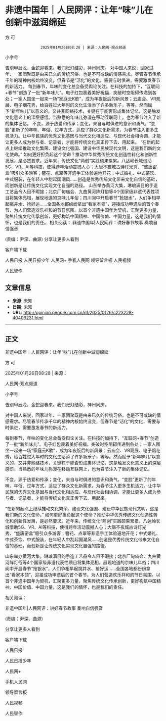 # 非遗中国年｜人民网评：让年“味”儿在创新中滋润绵延

方 可


					2025年01月26日08:28 | 来源：人民网-观点频道


小字号





告别甲辰龙，金蛇迎春来。我们张灯结彩，神州同庆。
对中国人来说，回家过年、一家团聚既是由来已久的传统习俗，也是不可或缺的情感需求。尽管春节传承千年的精神内核始终没变，但春节是“活化”的文化，需要与时俱进，需要激发春节的新活力。
每到春节，年味的变化总会备受舆论关注。在科技的加持下，“互联网+春节”创造了一批“新年味儿”。电子红包裹着美好祝福，突破时空阻碍传递到各处；一家人围坐一起来一场“家庭云K歌”，成为年夜饭后的新风景；云庙会、VR观展、电子烟花秀，给百姓过大年时的文化生活添了许多新乐子，等等。然而赋予“新年味儿”以意义的，又并非网络技术，关键在于能否形成集体记忆，这是触发文化意义上的深层感悟。当熟悉的年味儿弥漫在移动互联网上，也为春节注入了新的集体记忆。
不变，源于热爱和传承；变化，来自与时俱进的意识和勇气。“变脸”更新了的年味、年俗、过年方式，适应了群众文化新需求，为春节注入更多生机活力。让中华民族的优秀文化基因与当代文化相适应、与现代社会相协调，才能让更多人成为参与者、记录者，才能将传统文化真正传下去、用起来。
“在新的起点上继续推动文化繁荣、建设文化强国、建设中华民族现代文明，这是我们新的文化使命。” 如何更好担负起这个使命？推动中华优秀传统文化创造性转化和创新性发展，是必然要求。近年来，传统文化“两创”实践硕果累累。八达岭长城借助5G、VR、AI等科技，使得跨年活动震撼人心；大唐不夜城古诗灯光秀、“盛唐密盒”吸引众多游客；簪花、点翠等非遗手工体验遍地开花；中式婚礼、中式茶饮、中式服装，在年轻人中刮起国潮风……创造是优秀传统文化带来文化自信的基础，而创新是让传统文化实现文化自强的路径。
山东举办黄河大集，琳琅满目的手造工艺品令人目不暇接；北京厂甸庙会、九曲黄河阵灯俗等4个国家级非遗代表性项目将集体亮相，展现地道的京味儿年俗；四川阆中开启春节“抢银水”，人们争相早起挑井水、抢好运……全国各地都纷纷拿出“看家本领”，迎接成功申遗后的首个春节，为人们营造欢乐祥和的节日氛围。以首个非遗中国年为契机，汇聚更多力量，聚焦传统文化传承创新，更好构筑中国精神、中国价值、中国力量，这是我们的情怀，也是我们的责任。
相关阅读：
非遗中国年|人民网评：讲好春节故事 奏响自信强音

(责编：尹深、曲源)
分享让更多人看到  


客户端下载

人民日报
人民日报少年
人民网+
手机人民网
领导留言板
人民视频

人民智作

## 文章信息

- **来源**: 未知
- **日期**: 未知
- **URL**: http://opinion.people.com.cn/n1/2025/0126/c223228-40409231.html

---

## 正文

非遗中国年｜人民网评：让年“味”儿在创新中滋润绵延

方 可

2025年01月26日08:28 | 来源：

人民网-观点频道

小字号

告别甲辰龙，金蛇迎春来。我们张灯结彩，神州同庆。

对中国人来说，回家过年、一家团聚既是由来已久的传统习俗，也是不可或缺的情感需求。尽管春节传承千年的精神内核始终没变，但春节是“活化”的文化，需要与时俱进，需要激发春节的新活力。

每到春节，年味的变化总会备受舆论关注。在科技的加持下，“互联网+春节”创造了一批“新年味儿”。电子红包裹着美好祝福，突破时空阻碍传递到各处；一家人围坐一起来一场“家庭云K歌”，成为年夜饭后的新风景；云庙会、VR观展、电子烟花秀，给百姓过大年时的文化生活添了许多新乐子，等等。然而赋予“新年味儿”以意义的，又并非网络技术，关键在于能否形成集体记忆，这是触发文化意义上的深层感悟。当熟悉的年味儿弥漫在移动互联网上，也为春节注入了新的集体记忆。

不变，源于热爱和传承；变化，来自与时俱进的意识和勇气。“变脸”更新了的年味、年俗、过年方式，适应了群众文化新需求，为春节注入更多生机活力。让中华民族的优秀文化基因与当代文化相适应、与现代社会相协调，才能让更多人成为参与者、记录者，才能将传统文化真正传下去、用起来。

“在新的起点上继续推动文化繁荣、建设文化强国、建设中华民族现代文明，这是我们新的文化使命。” 如何更好担负起这个使命？推动中华优秀传统文化创造性转化和创新性发展，是必然要求。近年来，传统文化“两创”实践硕果累累。八达岭长城借助5G、VR、AI等科技，使得跨年活动震撼人心；大唐不夜城古诗灯光秀、“盛唐密盒”吸引众多游客；簪花、点翠等非遗手工体验遍地开花；中式婚礼、中式茶饮、中式服装，在年轻人中刮起国潮风……创造是优秀传统文化带来文化自信的基础，而创新是让传统文化实现文化自强的路径。

山东举办黄河大集，琳琅满目的手造工艺品令人目不暇接；北京厂甸庙会、九曲黄河阵灯俗等4个国家级非遗代表性项目将集体亮相，展现地道的京味儿年俗；四川阆中开启春节“抢银水”，人们争相早起挑井水、抢好运……全国各地都纷纷拿出“看家本领”，迎接成功申遗后的首个春节，为人们营造欢乐祥和的节日氛围。以首个非遗中国年为契机，汇聚更多力量，聚焦传统文化传承创新，更好构筑中国精神、中国价值、中国力量，这是我们的情怀，也是我们的责任。

相关阅读：

非遗中国年|人民网评：讲好春节故事 奏响自信强音

(责编：尹深、曲源)

分享让更多人看到

客户端下载

人民日报

人民日报少年

人民网+

手机人民网

领导留言板

人民视频

人民智作

